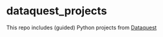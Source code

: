 # dataquest_projects
This repo includes (guided) Python projects from [Dataquest](https://www.dataquest.io/)
